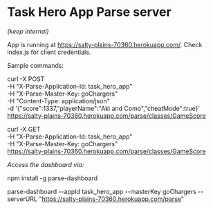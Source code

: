 # Task Hero App Parse server
*(keep internal)*

App is running at https://salty-plains-70360.herokuapp.com/. Check index.js for client credentials.

Sample commands:

curl -X POST \
  -H "X-Parse-Application-Id: task_hero_app" \
  -H "X-Parse-Master-Key: goChargers" \
  -H "Content-Type: application/json" \
  -d '{"score":1337,"playerName":"Aki and Como","cheatMode":true}' \
  https://salty-plains-70360.herokuapp.com/parse/classes/GameScore

curl -X GET \
  -H "X-Parse-Application-Id: task_hero_app" \
  -H "X-Parse-Master-Key: goChargers" \
  https://salty-plains-70360.herokuapp.com/parse/classes/GameScore

*Access the dashboard via:*

npm install -g parse-dashboard

parse-dashboard --appId task_hero_app --masterKey goChargers --serverURL "https://salty-plains-70360.herokuapp.com/parse"